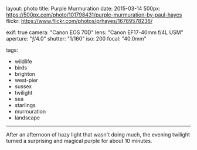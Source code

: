 layout: photo
title: Purple Murmuration
date: 2015-03-14
500px: https://500px.com/photo/101798431/purple-murmuration-by-paul-hayes
flickr: https://www.flickr.com/photos/prhayes/16789578236/

exif: true
camera: "Canon EOS 70D"
lens: "Canon EF17-40mm f/4L USM"
aperture: "ƒ/4.0"
shutter: "1/160"
iso: 200
focal: "40.0mm"

tags:
  - wildlife
  - birds
  - brighton
  - west-pier
  - sussex
  - twilight
  - sea
  - starlings
  - murmuration
  - landscape
---

After an afternoon of hazy light that wasn't doing much, the evening twilight turned a surprising and magical purple for about 10 minutes.
